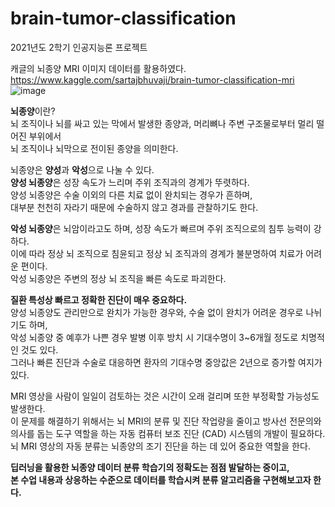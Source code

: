# brain-tumor-classification
2021년도 2학기 인공지능론 프로젝트<br>

캐글의 뇌종양 MRI 이미지 데이터를 활용하였다.<br>
https://www.kaggle.com/sartajbhuvaji/brain-tumor-classification-mri<br>
![image](https://user-images.githubusercontent.com/83086978/166413501-90e5ce27-0c12-4658-a1a8-2d5f837cf6a1.png)



<b>뇌종양</b>이란?<br>
뇌 조직이나 뇌를 싸고 있는 막에서 발생한 종양과, 머리뼈나 주변 구조물로부터 멀리 떨어진 부위에서<br>
뇌 조직이나 뇌막으로 전이된 종양을 의미한다.<br>

뇌종양은 <b>양성</b>과 <b>악성</b>으로 나눌 수 있다. <br>
<b>양성 뇌종양</b>은 성장 속도가 느리며 주위 조직과의 경계가 뚜렷하다. <br>
양성 뇌종양은 수술 이외의 다른 치료 없이 완치되는 경우가 흔하며,<br>
대부분 천천히 자라기 때문에 수술하지 않고 경과를 관찰하기도 한다.<br>

<b>악성 뇌종양</b>은 뇌암이라고도 하며, 성장 속도가 빠르며 주위 조직으로의 침투 능력이 강하다. <br>
이에 따라 정상 뇌 조직으로 침윤되고 정상 뇌 조직과의 경계가 불분명하여 치료가 어려운 편이다. <br>
악성 뇌종양은 주변의 정상 뇌 조직을 빠른 속도로 파괴한다. <br>

<b>질환 특성상 빠르고 정확한 진단이 매우 중요하다.</b><br>
양성 뇌종양도 관리만으로 완치가 가능한 경우와, 수술 없이 완치가 어려운 경우로 나뉘기도 하며,<br>
악성 뇌종양 중 예후가 나쁜 경우 발병 이후 방치 시 기대수명이 3~6개월 정도로 치명적인 것도 있다.<br>
그러나 빠른 진단과 수술로 대응하면 환자의 기대수명 중앙값은 2년으로 증가할 여지가 있다.<br>

MRI 영상을 사람이 일일이 검토하는 것은 시간이 오래 걸리며 또한 부정확할 가능성도 발생한다.<br>
이 문제를 해결하기 위해서는 뇌 MRI의 분류 및 진단 작업량을 줄이고 방사선 전문의와 의사를 돕는 도구 역할을 하는 자동 컴퓨터 보조 진단 (CAD) 시스템의 개발이 필요하다.<br>
뇌 MRI 영상의 자동 분류는 뇌종양의 조기 진단을 하는 데 있어 중요한 역할을 한다.<br>

<b>딥러닝을 활용한 뇌종양 데이터 분류 학습기의 정확도는 점점 발달하는 중이고,<br>
본 수업 내용과 상응하는 수준으로 데이터를 학습시켜 분류 알고리즘을 구현해보고자 한다.</b><br>

